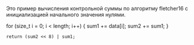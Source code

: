 Это пример вычисления контрольной суммы по алгоритму fletcher16 с инициализацией начального значения нулями.

for (size_t i = 0; i < length; i++) {
        sum1 += data[i];
        sum2 += sum1;
    }

    return (sum2 << 8) | sum1;
